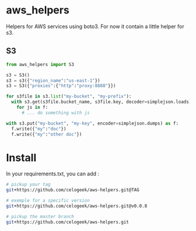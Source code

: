 # aws_helpers

Helpers for AWS services using boto3. For now it contain a little helper for s3.

## S3

```python
from aws_helpers import S3

s3 = S3()
s3 = s3({"region_name":"us-east-1"})
s3 = S3({"proxies":{"http":"proxy:8888"}})

for s3file in s3.list("my-bucket", "my-prefix"):
  with s3.get(s3file.bucket_name, s3file.key, decoder=simplejson.loads) as f:
    for js in f:
      # ... do something with js

with s3.put("my-bucket", "my-key", encoder=simplejson.dumps) as f:
  f.write({"my":"doc"})
  f.write({"my":"other doc"})
```

# Install

In your requirements.txt, you can add :

```bash
# pickup your tag
git+https://github.com/celogeek/aws-helpers.git@TAG

# exemple for a specific version
git+https://github.com/celogeek/aws-helpers.git@v0.0.8

# pickup the master branch
git+https://github.com/celogeek/aws-helpers.git
```